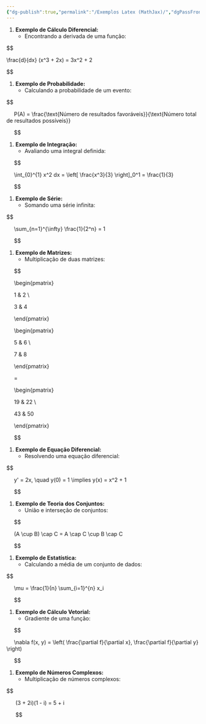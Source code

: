 ```yaml
---
{"dg-publish":true,"permalink":"/Exemplos Latex (MathJax)/","dgPassFrontmatter":true,"created":"2025-05-16T18:22:14.328-03:00"}
---
```


1. **Exemplo de Cálculo Diferencial:**  
	- Encontrando a derivada de uma função:  

$$

\frac{d}{dx} (x^3 + 2x) = 3x^2 + 2

$$

1. **Exemplo de Probabilidade:**  
	- Calculando a probabilidade de um evento:  

$$

     P(A) = \frac{\text{Número de resultados favoráveis}}{\text{Número total de resultados possíveis}}

     $$
  

1. **Exemplo de Integração:**  
	- Avaliando uma integral definida:  

     
$$

     \int_{0}^{1} x^2 dx = \left[ \frac{x^3}{3} \right]_0^1 = \frac{1}{3}

     $$

1. **Exemplo de Série:**  
	- Somando uma série infinita:  

$$

     \sum_{n=1}^{\infty} \frac{1}{2^n} = 1

     $$
  

1. **Exemplo de Matrizes:**  
	- Multiplicação de duas matrizes:  

     
$$

     \begin{pmatrix}

     1 & 2 \\

     3 & 4

     \end{pmatrix}

     \begin{pmatrix}

     5 & 6 \\

     7 & 8

     \end{pmatrix}

     =

     \begin{pmatrix}

     19 & 22 \\

     43 & 50

     \end{pmatrix}

     $$

1. **Exemplo de Equação Diferencial:**  
	- Resolvendo uma equação diferencial:  

$$

     y' = 2x, \quad y(0) = 1 \implies y(x) = x^2 + 1

     $$
  

1. **Exemplo de Teoria dos Conjuntos:**  
	- União e interseção de conjuntos:  

     
$$

     (A \cup B) \cap C = A \cap C \cup B \cap C

     $$

1. **Exemplo de Estatística:**  
	- Calculando a média de um conjunto de dados:  

$$

     \mu = \frac{1}{n} \sum_{i=1}^{n} x_i

     $$
  

1. **Exemplo de Cálculo Vetorial:**  
	- Gradiente de uma função:  

     
$$

     \nabla f(x, y) = \left( \frac{\partial f}{\partial x}, \frac{\partial f}{\partial y} \right)

     $$

1. **Exemplo de Números Complexos:**
	- Multiplicação de números complexos:  

$$

      (3 + 2i)(1 - i) = 5 + i

      $$
